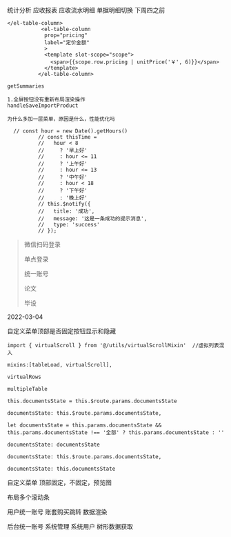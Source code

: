 统计分析 应收报表 应收流水明细 单据明细切换 下周四之前

```
</el-table-column>
           <el-table-column
            prop="pricing"
            label="定价金额"
            >
            <template slot-scope="scope">
              <span>{{scope.row.pricing | unitPrice('￥', 6)}}</span>
            </template>
          </el-table-column>
```

```
getSummaries
```

```
1.全屏按钮没有重新布局渲染操作
handleSaveImportProduct
```

```
为什么多加一层菜单，原因是什么，性能优化吗
```



```
  // const hour = new Date().getHours()
          // const thisTime =
          //   hour < 8
          //     ? '早上好'
          //     : hour <= 11
          //     ? '上午好'
          //     : hour <= 13
          //     ? '中午好'
          //     : hour < 18
          //     ? '下午好'
          //     : '晚上好'
          // this.$notify({
          //   title: '成功',
          //   message: '这是一条成功的提示消息',
          //   type: 'success'
          // });
```

> 微信扫码登录
>
> 单点登录
>
> 统一账号
>
> 论文
>
> 毕设

2022-03-04

自定义菜单顶部是否固定按钮显示和隐藏



```
import { virtualScroll } from '@/utils/virtualScrollMixin'  //虚拟列表混入

mixins:[tableLoad, virtualScroll],

virtualRows

multipleTable
```

```
this.documentsState = this.$route.params.documentsState

documentsState: this.$route.params.documentsState,

let documentsState = this.params.documentsState && this.params.documentsState !== '全部' ? this.params.documentsState : ''

documentsState: documentsState

documentsState: this.$route.params.documentsState,

documentsState: this.documentsState
```

自定义菜单 顶部固定，不固定，预览图

布局多个滚动条

用户统一账号 账套购买跳转  数据渲染

后台统一账号 系统管理 系统用户 树形数据获取
